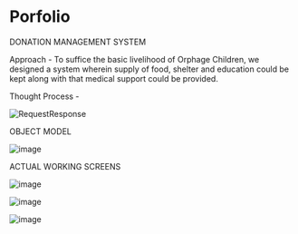 # Porfolio

DONATION MANAGEMENT SYSTEM

Approach - To suffice the basic livelihood of Orphage Children, we designed a system wherein supply of food, shelter and education could be kept along with that medical support could be provided.


Thought Process - 


![RequestResponse](https://user-images.githubusercontent.com/60083669/106956693-f8679480-6704-11eb-827e-bdaa47515544.png)


OBJECT MODEL

![image](https://user-images.githubusercontent.com/60083669/106958319-32d23100-6707-11eb-8f6c-0011f67c1e95.png)


ACTUAL WORKING SCREENS



![image](https://user-images.githubusercontent.com/60083669/106958539-82b0f800-6707-11eb-9380-6cda69835011.png)

![image](https://user-images.githubusercontent.com/60083669/106958506-7462dc00-6707-11eb-93ba-a43af857b814.png)

![image](https://user-images.githubusercontent.com/60083669/106958494-7036be80-6707-11eb-9832-a12549c2b92f.png)
